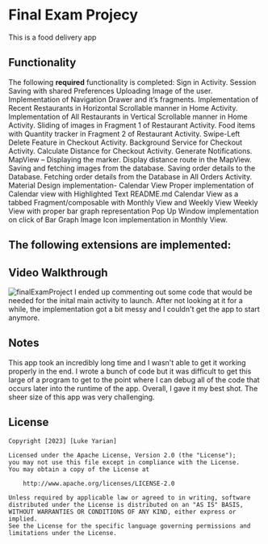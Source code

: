 # Final Exam Projecy

This is a food delivery app

## Functionality 

The following **required** functionality is completed:
Sign in Activity. 
Session Saving with shared Preferences 
Uploading Image of the user. 
Implementation of Navigation Drawer and it’s fragments. 
Implementation of Recent Restaurants in Horizontal Scrollable manner in Home Activity.
Implementation of All Restaurants in Vertical Scrollable manner in Home Activity.
Sliding of images in Fragment 1 of Restaurant Activity. 
Food items with Quantity tracker in Fragment 2 of Restaurant Activity.
Swipe-Left Delete Feature in Checkout Activity. 
Background Service for Checkout Activity. 
Calculate Distance for Checkout Activity. 
Generate Notifications. 
MapView – Displaying the marker. 
Display distance route in the MapView. 
Saving and fetching images from the database. 
Saving order details to the Database. 
Fetching order details from the Database in All Orders Activity. 
Material Design implementation- Calendar View 
Proper implementation of Calendar view with Highlighted Text 
README.md 
Calendar View as a tabbed Fragment/composable with Monthly View and Weekly View
Weekly View with proper bar graph representation 
Pop Up Window implementation on click of Bar Graph 
Image Icon implementation in Monthly View.

The following **extensions** are implemented:
-

## Video Walkthrough

![finalExamProject](https://github.com/lukeyarian/FinalExamProject/assets/70252777/91759401-85d6-487f-9aa6-abc5c7137fe3)
I ended up commenting out some code that would be needed for the inital main activity to launch. After not looking at it for a while, the implementation got a bit messy and I couldn't get the app to start anymore.

## Notes

This app took an incredibly long time and I wasn't able to get it working properly in the end. I wrote a bunch of code but it was difficult to get this large of a program to get to the point where I can debug all of the code that occurs
later into the runtime of the app. Overall, I gave it my best shot. The sheer size of this app was very challenging.

## License

    Copyright [2023] [Luke Yarian]

    Licensed under the Apache License, Version 2.0 (the "License");
    you may not use this file except in compliance with the License.
    You may obtain a copy of the License at

        http://www.apache.org/licenses/LICENSE-2.0

    Unless required by applicable law or agreed to in writing, software
    distributed under the License is distributed on an "AS IS" BASIS,
    WITHOUT WARRANTIES OR CONDITIONS OF ANY KIND, either express or implied.
    See the License for the specific language governing permissions and
    limitations under the License.
